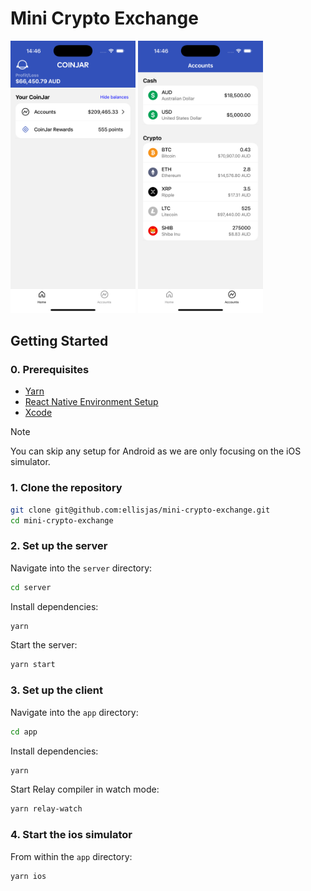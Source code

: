 # Mini Crypto Exchange

<div display="inline">
  <img src="./screenshots/screenshot-home.png" alt="Home Screen" width="200" />
  <img src="./screenshots/screenshot-accounts.png" alt="Accounts Screen" width="200" />
</div>

## Getting Started

### 0. Prerequisites

- [Yarn](https://yarnpkg.com/getting-started/install)
- [React Native Environment Setup](https://reactnative.dev/docs/set-up-your-environment)
- [Xcode](https://developer.apple.com/xcode/)

> [!NOTE]
> You can skip any setup for Android as we are only focusing on the iOS simulator.

### 1. Clone the repository

```bash
git clone git@github.com:ellisjas/mini-crypto-exchange.git
cd mini-crypto-exchange
```

### 2. Set up the server

Navigate into the `server` directory:

```bash
cd server
```

Install dependencies:

```bash
yarn
```

Start the server:

```bash
yarn start
```

### 3. Set up the client

Navigate into the `app` directory:

```bash
cd app
```

Install dependencies:

```bash
yarn
```

Start Relay compiler in watch mode:

```bash
yarn relay-watch
```

### 4. Start the ios simulator

From within the `app` directory:

```bash
yarn ios
```
